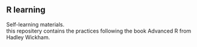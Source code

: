 ## R learning

Self-learning materials.  
this repositery contains the practices following the book Advanced R from Hadley Wickham.
